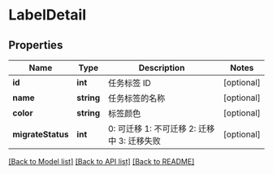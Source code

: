 # LabelDetail

## Properties
Name | Type | Description | Notes
------------ | ------------- | ------------- | -------------
**id** | **int** | 任务标签 ID | [optional] 
**name** | **string** | 任务标签的名称 | [optional] 
**color** | **string** | 标签颜色 | [optional] 
**migrateStatus** | **int** | 0: 可迁移 1: 不可迁移 2: 迁移中 3: 迁移失败 | [optional] 

[[Back to Model list]](../../README.md#documentation-for-models) [[Back to API list]](../../README.md#documentation-for-api-endpoints) [[Back to README]](../../README.md)


